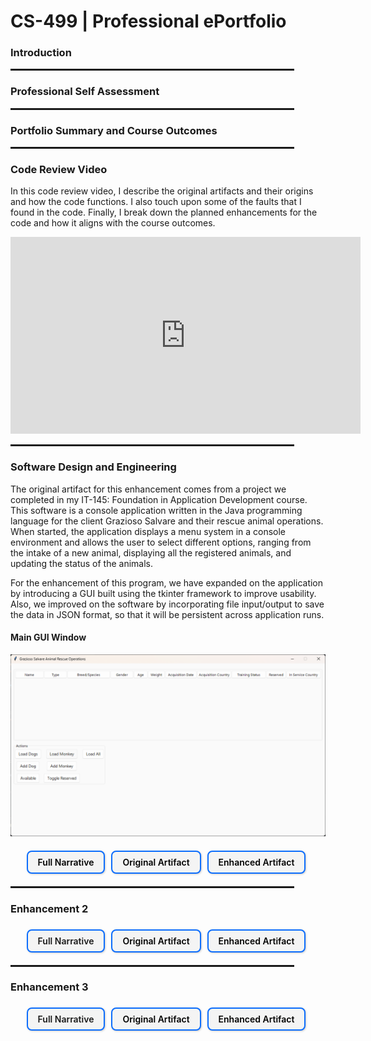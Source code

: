 <style>
.fancy-button {
  display: inline-block;
  padding: 8px 16px;
  margin: 6px 6px 6px 0;
  background-color: #f4f4f4;
  border: 2px solid #0d6efd;
  border-radius: 8px;
  color: #000;
  font-weight: 600;
  text-decoration: none;
  box-shadow: 1px 1px 3px rgba(0, 0, 0, 0.2);
  transition: all 0.2s ease-in-out;
}

.fancy-button:hover {
  background-color: #0d6efd;
  color: #fff;
}

.button-group {
  margin-top: 1em;
  margin-bottom: 1em;
}
</style>

# CS-499 | Professional ePortfolio

### Introduction

<hr style="width:90%; height:3px;">

### Professional Self Assessment

<hr style="width:90%; height:3px;">

### Portfolio Summary and Course Outcomes

<hr style="width:90%; height:3px;">

### Code Review Video

In this code review video, I describe the original artifacts and their origins and how the code functions. I also touch upon some of the faults that I found in the code. Finally, I break down the planned
enhancements for the code and how it aligns with the course outcomes.
<div style="position: relative;"> 
  <iframe width="560" height="315" 
    src="https://www.youtube.com/embed/wVK2klug9gw?si=hs3apkGi6iQNJYci" 
    title="YouTube video player" frameborder="0" allow="accelerometer; autoplay; clipboard-write; encrypted-media; gyroscope; 
    picture-in-picture; web-share" referrerpolicy="strict-origin-when-cross-origin" allowfullscreen>
  </iframe>
</div>

<hr style="width:90%; height:3px;">

### Software Design and Engineering

The original artifact for this enhancement comes from a project we completed in my IT-145: Foundation in Application Development course. This software is a console application written in the Java programming language for the client Grazioso Salvare and their rescue animal operations. When started, the application displays a menu system in a console environment and allows the user to select different options, ranging from the intake of a new animal, displaying all the registered animals, and updating the status of the animals.

For the enhancement of this program, we have expanded on the application by introducing a GUI built using the tkinter framework to improve usability. Also, we improved on the software by incorporating file input/output to save the data in JSON format, so that it will be persistent across application runs. 

#### Main GUI Window
<img src="screenshots/Screenshot 2025-05-18 125114.png"/>

<div class="button-group" style="text-align:center;">
  <a href="https://github.com/chris3024/chris3024.github.io/blob/main/narratives/Sharp_Christopher_EnhancementOne_SoftwareDesignandEngineering.pdf" class="fancy-button" target="_blank" rel="noopener noreferrer">Full Narrative</a>
  <a href="https://github.com/chris3024/IT-145-Pet-Rescue" class="fancy-button" target="_blank" rel="noopener noreferrer">Original Artifact</a>
  <a href="https://github.com/chris3024/CS_499_Enhancement_1" class="fancy-button" target="_blank" rel="noopener noreferrer">Enhanced Artifact</a>
</div>


<hr style="width:90%; height:3px;">

### Enhancement 2

<div class="button-group" style="text-align:center;">
  <a href="" class="fancy-button" target="_blank" rel="noopener noreferrer">Full Narrative</a>
  <a href="https://github.com/chris3024/IT-145-Pet-Rescue" class="fancy-button" target="_blank" rel="noopener noreferrer">Original Artifact</a>
  <a href="https://github.com/chris3024/CS_499_Enhancement_1" class="fancy-button" target="_blank" rel="noopener noreferrer">Enhanced Artifact</a>
</div>

<hr style="width:90%; height:3px;">

### Enhancement 3

<div class="button-group" style="text-align:center;">
  <a href="" class="fancy-button" target="_blank" rel="noopener noreferrer">Full Narrative</a>
  <a href="https://github.com/chris3024/IT-145-Pet-Rescue" class="fancy-button" target="_blank" rel="noopener noreferrer">Original Artifact</a>
  <a href="https://github.com/chris3024/CS_499_Enhancement_1" class="fancy-button" target="_blank" rel="noopener noreferrer">Enhanced Artifact</a>
</div>
